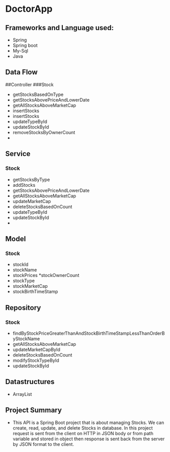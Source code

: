 # DoctorApp

## Frameworks and Language used:
* Spring
* Spring boot
* My-Sql
* Java
 
## Data Flow
##Controller
###Stock

* getStocksBasedOnType
* getStocksAbovePriceAndLowerDate
* getAllStocksAboveMarketCap
* insertStocks
* insertStocks
* updateTypeById
* updateStockById
* removeStocksByOwnerCount
* 
## Service
### Stock

* getStocksByType
* addStocks
* getStocksAbovePriceAndLowerDate
* getAllStocksAboveMarketCap
* updateMarketCap
* deleteStocksBasedOnCount
* updateTypeById
* updateStockById
* 
## Model
### Stock

* stockId
* stockName
* stockPrices
*stockOwnerCount
* stockType
* stockMarketCap
* stockBirthTimeStamp

## Repository
### Stock

* findByStockPriceGreaterThanAndStockBirthTimeStampLessThanOrderByStockName
* getAllStocksAboveMarketCap
* updateMarketCapById
* deleteStocksBasedOnCount
* modifyStockTypeById
* updateStockById

## Datastructures
* ArrayList

## Project Summary

* This API is a Spring Boot project that is about managing Stocks. We can create, read, update, and delete Stocks in database. In this project request is sent from the client on HTTP in JSON body or from path variable and stored in object then response is sent back from the server by JSON format to the client.

